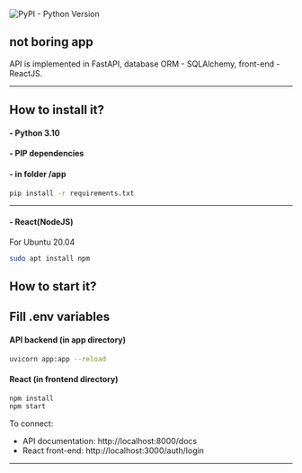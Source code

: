 ![PyPI - Python Version](https://img.shields.io/pypi/pyversions/privat_exchange_rates?style=for-the-badge)

## not boring app

API is implemented in FastAPI, database ORM - SQLAlchemy, front-end - ReactJS.


---
## How to install it?

#### - Python 3.10
#### - PIP dependencies
#### - in folder /app
```bash
pip install -r requirements.txt
```
---
#### - React(NodeJS)

For Ubuntu 20.04

```bash
sudo apt install npm
```

## How to start it?
## Fill .env variables
#### API backend (in app directory)
```bash
uvicorn app:app --reload
```
#### React (in frontend directory)
```bash
npm install
npm start
```

To connect:
- API documentation: http://localhost:8000/docs
- React front-end: http://localhost:3000/auth/login
---